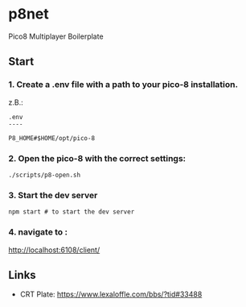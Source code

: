 # p8net 
Pico8 Multiplayer Boilerplate

## Start

### 1. Create a .env file with a path to your pico-8 installation.

z.B.:
```
.env
----

P8_HOME#$HOME/opt/pico-8

```

### 2. Open the pico-8 with the correct settings:
```
./scripts/p8-open.sh
```

### 3. Start the dev server
```
npm start # to start the dev server
```

### 4. navigate to :
[http://localhost:6108/client/](http://localhost:6108/client/)


## Links
 * CRT Plate: https://www.lexaloffle.com/bbs/?tid#33488
